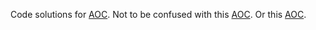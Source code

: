 Code solutions for [AOC](https://adventofcode.com/2021/). Not to be confused with this [AOC](https://en.wikipedia.org/wiki/Alexandria_Ocasio-Cortez). Or this [AOC](https://americansofconscience.com/).
